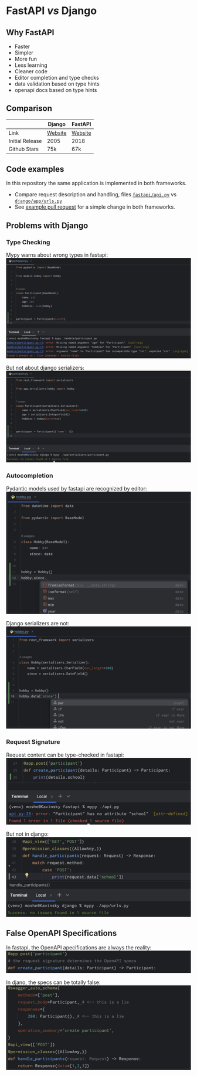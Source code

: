 # FastAPI _vs_ Django

## Why FastAPI

- Faster
- Simpler
- More fun
- Less learning
- Cleaner code
- Editor completion and type checks
- data validation based on type hints
- openapi docs based on type hints


## Comparison

|                 | Django                                    | FastAPI                                  |
|-----------------|-------------------------------------------|------------------------------------------|
| Link            | [Website](https://www.djangoproject.com/) | [Website](https://fastapi.tiangolo.com/) |
| Initial Release | 2005                                      | 2018                                     |
| Github Stars    | 75k                                       | 67k                                      |


## Code examples

In this repository the same application is implemented in both frameworks.  

- Compare request description and handling, files [`fastapi/api.py`](https://github.com/moshe-pheno/fastapi-vs-django/blob/main/fastapi/api.py) vs [`django/app/urls.py`](https://github.com/moshe-pheno/fastapi-vs-django/blob/main/django/app/urls.py)
- See [example pull request](https://github.com/moshe-pheno/fastapi-vs-django/pull/1) for a simple change in both frameworks.


## Problems with Django

### Type Checking

Mypy warns about wrong types in fastapi:
![image](./screenshots/mypy-fastapi.png)

But not about django serializers:
![image](./screenshots/mypy-django.png)

### Autocompletion

Pydantic models used by fastapi are recognized by editor:
![image](./screenshots/autocomplete-fastapi.png)

Django serializers are not:
![image](./screenshots/autocomplete-django.png)

### Request Signature

Request content can be type-checked in fastapi:
![image](./screenshots/request-body-fastapi.png)

But not in django:
![image](./screenshots/request-body-django.png)


## False OpenAPI Specifications

In fastapi, the OpenAPI apecifications are always the reality:
![image](./screenshots/openapi-fastapi.png)

In djano, the specs can be totally false:
![image](./screenshots/openapi-django.png)


